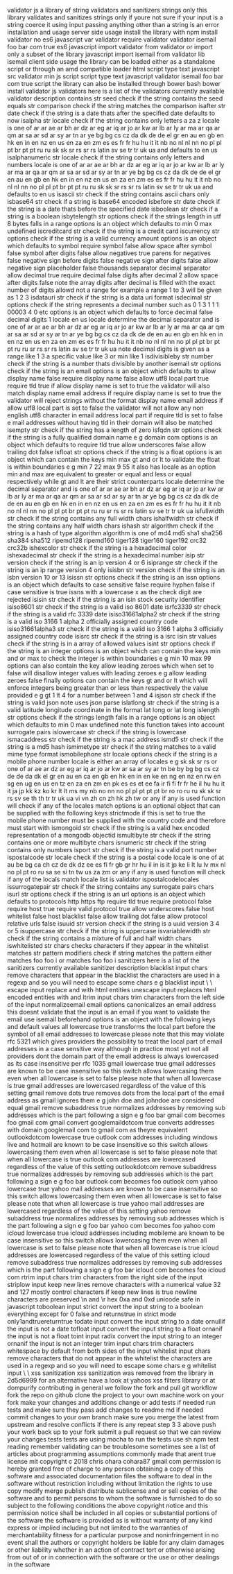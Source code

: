 validator js a library of string validators and sanitizers strings only this library validates and sanitizes strings only if youre not sure if your input is a string coerce it using input passing anything other than a string is an error installation and usage server side usage install the library with npm install validator no es6 javascript var validator require validator validator isemail foo bar com true es6 javascript import validator from validator or import only a subset of the library javascript import isemail from validator lib isemail client side usage the library can be loaded either as a standalone script or through an amd compatible loader html script type text javascript src validator min js script script type text javascript validator isemail foo bar com true script the library can also be installed through bower bash bower install validator js validators here is a list of the validators currently available validator description contains str seed check if the string contains the seed equals str comparison check if the string matches the comparison isafter str date check if the string is a date thats after the specified date defaults to now isalpha str locale check if the string contains only letters a za z locale is one of ar ar ae ar bh ar dz ar eg ar iq ar jo ar kw ar lb ar ly ar ma ar qa ar qm ar sa ar sd ar sy ar tn ar ye bg bg cs cz da dk de de el gr en au en gb en hk en in en nz en us en za en zm es es fr fr hu hu it it nb no nl nl nn no pl pl pt br pt pt ru ru sk sk sr rs sr rs latin sv se tr tr uk ua and defaults to en us isalphanumeric str locale check if the string contains only letters and numbers locale is one of ar ar ae ar bh ar dz ar eg ar iq ar jo ar kw ar lb ar ly ar ma ar qa ar qm ar sa ar sd ar sy ar tn ar ye bg bg cs cz da dk de de el gr en au en gb en hk en in en nz en us en za en zm es es fr fr hu hu it it nb no nl nl nn no pl pl pt br pt pt ru ru sk sk sr rs sr rs latin sv se tr tr uk ua and defaults to en us isascii str check if the string contains ascii chars only isbase64 str check if a string is base64 encoded isbefore str date check if the string is a date thats before the specified date isboolean str check if a string is a boolean isbytelength str options check if the strings length in utf 8 bytes falls in a range options is an object which defaults to min 0 max undefined iscreditcard str check if the string is a credit card iscurrency str options check if the string is a valid currency amount options is an object which defaults to symbol require symbol false allow space after symbol false symbol after digits false allow negatives true parens for negatives false negative sign before digits false negative sign after digits false allow negative sign placeholder false thousands separator decimal separator allow decimal true require decimal false digits after decimal 2 allow space after digits false note the array digits after decimal is filled with the exact number of digits allowd not a range for example a range 1 to 3 will be given as 1 2 3 isdatauri str check if the string is a data uri format isdecimal str options check if the string represents a decimal number such as 0 1 3 1 1 1 00003 4 0 etc options is an object which defaults to force decimal false decimal digits 1 locale en us locale determine the decimal separator and is one of ar ar ae ar bh ar dz ar eg ar iq ar jo ar kw ar lb ar ly ar ma ar qa ar qm ar sa ar sd ar sy ar tn ar ye bg bg cs cz da dk de de en au en gb en hk en in en nz en us en za en zm es es fr fr hu hu it it nb no nl nl nn no pl pl pt br pt pt ru ru sr rs sr rs latin sv se tr tr uk ua note decimal digits is given as a range like 1 3 a specific value like 3 or min like 1 isdivisibleby str number check if the string is a number thats divisible by another isemail str options check if the string is an email options is an object which defaults to allow display name false require display name false allow utf8 local part true require tld true if allow display name is set to true the validator will also match display name email address if require display name is set to true the validator will reject strings without the format display name email address if allow utf8 local part is set to false the validator will not allow any non english utf8 character in email address local part if require tld is set to false e mail addresses without having tld in their domain will also be matched isempty str check if the string has a length of zero isfqdn str options check if the string is a fully qualified domain name e g domain com options is an object which defaults to require tld true allow underscores false allow trailing dot false isfloat str options check if the string is a float options is an object which can contain the keys min max gt and or lt to validate the float is within boundaries e g min 7 22 max 9 55 it also has locale as an option min and max are equivalent to greater or equal and less or equal respectively while gt and lt are their strict counterparts locale determine the decimal separator and is one of ar ar ae ar bh ar dz ar eg ar iq ar jo ar kw ar lb ar ly ar ma ar qa ar qm ar sa ar sd ar sy ar tn ar ye bg bg cs cz da dk de de en au en gb en hk en in en nz en us en za en zm es es fr fr hu hu it it nb no nl nl nn no pl pl pt br pt pt ru ru sr rs sr rs latin sv se tr tr uk ua isfullwidth str check if the string contains any full width chars ishalfwidth str check if the string contains any half width chars ishash str algorithm check if the string is a hash of type algorithm algorithm is one of md4 md5 sha1 sha256 sha384 sha512 ripemd128 ripemd160 tiger128 tiger160 tiger192 crc32 crc32b ishexcolor str check if the string is a hexadecimal color ishexadecimal str check if the string is a hexadecimal number isip str version check if the string is an ip version 4 or 6 isiprange str check if the string is an ip range version 4 only isisbn str version check if the string is an isbn version 10 or 13 isissn str options check if the string is an issn options is an object which defaults to case sensitive false require hyphen false if case sensitive is true issns with a lowercase x as the check digit are rejected isisin str check if the string is an isin stock security identifier isiso8601 str check if the string is a valid iso 8601 date isrfc3339 str check if the string is a valid rfc 3339 date isiso31661alpha2 str check if the string is a valid iso 3166 1 alpha 2 officially assigned country code isiso31661alpha3 str check if the string is a valid iso 3166 1 alpha 3 officially assigned country code isisrc str check if the string is a isrc isin str values check if the string is in a array of allowed values isint str options check if the string is an integer options is an object which can contain the keys min and or max to check the integer is within boundaries e g min 10 max 99 options can also contain the key allow leading zeroes which when set to false will disallow integer values with leading zeroes e g allow leading zeroes false finally options can contain the keys gt and or lt which will enforce integers being greater than or less than respectively the value provided e g gt 1 lt 4 for a number between 1 and 4 isjson str check if the string is valid json note uses json parse islatlong str check if the string is a valid latitude longitude coordinate in the format lat long or lat long islength str options check if the strings length falls in a range options is an object which defaults to min 0 max undefined note this function takes into account surrogate pairs islowercase str check if the string is lowercase ismacaddress str check if the string is a mac address ismd5 str check if the string is a md5 hash ismimetype str check if the string matches to a valid mime type format ismobilephone str locale options check if the string is a mobile phone number locale is either an array of locales e g sk sk sr rs or one of ar ae ar dz ar eg ar iq ar jo ar kw ar sa ar sy ar tn be by bg bg cs cz de de da dk el gr en au en ca en gb en hk en in en ke en ng en nz en rw en sg en ug en us en tz en za en zm en pk es es et ee fa ir fi fi fr fr he il hu hu it it ja jp kk kz ko kr lt lt ms my nb no nn no pl pl pt pt pt br ro ro ru ru sk sk sr rs sv se th th tr tr uk ua vi vn zh cn zh hk zh tw or any if any is used function will check if any of the locales match options is an optional object that can be supplied with the following keys strictmode if this is set to true the mobile phone number must be supplied with the country code and therefore must start with ismongoid str check if the string is a valid hex encoded representation of a mongodb objectid ismultibyte str check if the string contains one or more multibyte chars isnumeric str check if the string contains only numbers isport str check if the string is a valid port number ispostalcode str locale check if the string is a postal code locale is one of at au be bg ca ch cz de dk dz ee es fi fr gb gr hr hu il in is it jp ke li lt lu lv mx nl no pl pt ro ru sa se si tn tw us za zm or any if any is used function will check if any of the locals match locale list is validator ispostalcodelocales issurrogatepair str check if the string contains any surrogate pairs chars isurl str options check if the string is an url options is an object which defaults to protocols http https ftp require tld true require protocol false require host true require valid protocol true allow underscores false host whitelist false host blacklist false allow trailing dot false allow protocol relative urls false isuuid str version check if the string is a uuid version 3 4 or 5 isuppercase str check if the string is uppercase isvariablewidth str check if the string contains a mixture of full and half width chars iswhitelisted str chars checks characters if they appear in the whitelist matches str pattern modifiers check if string matches the pattern either matches foo foo i or matches foo foo i sanitizers here is a list of the sanitizers currently available sanitizer description blacklist input chars remove characters that appear in the blacklist the characters are used in a regexp and so you will need to escape some chars e g blacklist input \\ \\ escape input replace and with html entities unescape input replaces html encoded entities with and ltrim input chars trim characters from the left side of the input normalizeemail email options canonicalizes an email address this doesnt validate that the input is an email if you want to validate the email use isemail beforehand options is an object with the following keys and default values all lowercase true transforms the local part before the symbol of all email addresses to lowercase please note that this may violate rfc 5321 which gives providers the possibility to treat the local part of email addresses in a case sensitive way although in practice most yet not all providers dont the domain part of the email address is always lowercased as its case insensitive per rfc 1035 gmail lowercase true gmail addresses are known to be case insensitive so this switch allows lowercasing them even when all lowercase is set to false please note that when all lowercase is true gmail addresses are lowercased regardless of the value of this setting gmail remove dots true removes dots from the local part of the email address as gmail ignores them e g john doe and johndoe are considered equal gmail remove subaddress true normalizes addresses by removing sub addresses which is the part following a sign e g foo bar gmail com becomes foo gmail com gmail convert googlemaildotcom true converts addresses with domain googlemail com to gmail com as theyre equivalent outlookdotcom lowercase true outlook com addresses including windows live and hotmail are known to be case insensitive so this switch allows lowercasing them even when all lowercase is set to false please note that when all lowercase is true outlook com addresses are lowercased regardless of the value of this setting outlookdotcom remove subaddress true normalizes addresses by removing sub addresses which is the part following a sign e g foo bar outlook com becomes foo outlook com yahoo lowercase true yahoo mail addresses are known to be case insensitive so this switch allows lowercasing them even when all lowercase is set to false please note that when all lowercase is true yahoo mail addresses are lowercased regardless of the value of this setting yahoo remove subaddress true normalizes addresses by removing sub addresses which is the part following a sign e g foo bar yahoo com becomes foo yahoo com icloud lowercase true icloud addresses including mobileme are known to be case insensitive so this switch allows lowercasing them even when all lowercase is set to false please note that when all lowercase is true icloud addresses are lowercased regardless of the value of this setting icloud remove subaddress true normalizes addresses by removing sub addresses which is the part following a sign e g foo bar icloud com becomes foo icloud com rtrim input chars trim characters from the right side of the input striplow input keep new lines remove characters with a numerical value 32 and 127 mostly control characters if keep new lines is true newline characters are preserved \n and \r hex 0xa and 0xd unicode safe in javascript toboolean input strict convert the input string to a boolean everything except for 0 false and returnstrue in strict mode only1andtruereturntrue todate input convert the input string to a date ornullif the input is not a date tofloat input convert the input string to a float ornanif the input is not a float toint input radix convert the input string to an integer ornanif the input is not an integer trim input chars trim characters whitespace by default from both sides of the input whitelist input chars remove characters that do not appear in the whitelist the characters are used in a regexp and so you will need to escape some chars e g whitelist input \ \ xss sanitization xss sanitization was removed from the library in 2d5d6999 for an alternative have a look at yahoos xss filters library or at dompurify contributing in general we follow the fork and pull git workflow fork the repo on github clone the project to your own machine work on your fork make your changes and additions change or add tests if needed run tests and make sure they pass add changes to readme md if needed commit changes to your own branch make sure you merge the latest from upstream and resolve conflicts if there is any repeat step 3 3 above push your work back up to your fork submit a pull request so that we can review your changes tests tests are using mocha to run the tests use sh npm test reading remember validating can be troublesome sometimes see a list of articles about programming assumptions commonly made that arent true license mit copyright c 2018 chris ohara cohara87 gmail com permission is hereby granted free of charge to any person obtaining a copy of this software and associated documentation files the software to deal in the software without restriction including without limitation the rights to use copy modify merge publish distribute sublicense and or sell copies of the software and to permit persons to whom the software is furnished to do so subject to the following conditions the above copyright notice and this permission notice shall be included in all copies or substantial portions of the software the software is provided as is without warranty of any kind express or implied including but not limited to the warranties of merchantability fitness for a particular purpose and noninfringement in no event shall the authors or copyright holders be liable for any claim damages or other liability whether in an action of contract tort or otherwise arising from out of or in connection with the software or the use or other dealings in the software